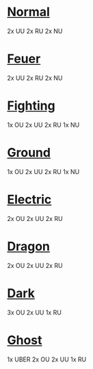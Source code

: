 # [Normal](https://pokepast.es/34f41d6102778d19)

2x UU
2x RU
2x NU

# [Feuer]()

2x UU
2x RU
2x NU

# [Fighting]()

1x OU
2x UU
2x RU
1x NU

# [Ground]()

1x OU
2x UU
2x RU
1x NU

# [Electric]()

2x OU
2x UU
2x RU

# [Dragon]()

2x OU
2x UU
2x RU

# [Dark]()

3x OU
2x UU
1x RU

# [Ghost]()

1x UBER
2x OU
2x UU
1x RU
